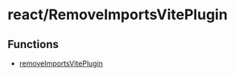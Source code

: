 # react/RemoveImportsVitePlugin

## Functions

- [removeImportsVitePlugin](functions/removeImportsVitePlugin.md)
